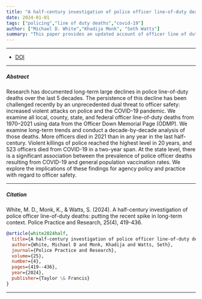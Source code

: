 ```yaml
---
title: "A half-century investigation of police officer line-of-duty deaths: putting the recent spike in long-term context"
date: 2024-01-01
tags: ["policing","line of duty deaths","covid-19"]
author: ["Michael D. White","Khadija Monk", "Seth Watts"]
summary: "This paper provides an updated account of officer line of duty deaths through 2021 using data from the Officer Down Memorial Page. Published in Police Practice and Research, 2024." 
---
```


---

+ [DOI](10.1080/15614263.2023.2267728)

---

##### Abstract

Research has documented long-term large declines in police line-of-duty deaths over the last 5 decades. The persistence of this decline has been challenged recently by an unprecedented dual threat to officer safety: increased violent attacks on police and the COVID-19 pandemic. We examine all local, county, state, and federal officer line-of-duty deaths from 1970–2021 using data from the Officer Down Memorial Page (ODMP). We examine long-term trends and conduct a decade-by-decade analysis of those deaths. More officers died in 2021 than in any year in the last half-century. Violent killings of police reached the highest level in 20 years, and 523 officers died from COVID-19 in a two-year span. At the state level, there is a significant association between the prevalence of police officer deaths resulting from COVID-19 and general population vaccination rates. We explore the implications of these findings for agency policy and practice with regard to officer safety.

---

##### Citation

White, M. D., Monk, K., & Watts, S. (2024). A half-century investigation of police officer line-of-duty deaths: putting the recent spike in long-term context. Police Practice and Research, 25(4), 419-436.

```BibTeX
@article{white2024half,
  title={A half-century investigation of police officer line-of-duty deaths: putting the recent spike in long-term context},
  author={White, Michael D and Monk, Khadija and Watts, Seth},
  journal={Police Practice and Research},
  volume={25},
  number={4},
  pages={419--436},
  year={2024},
  publisher={Taylor \& Francis}
}
```

---
